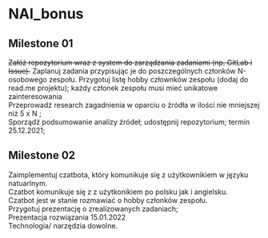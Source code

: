 # NAI_bonus

## Milestone 01	
~~Załóż repozytorium wraz z system do zarządzania zadaniami (np. GitLab i Issue).~~
Zaplanuj zadania przypisując je do poszczególnych członków N-osobowego zespołu.	
Przygotuj listę hobby człownków zespołu (dodaj do read.me projektu); każdy członek zespołu musi mieć unikatowe zainteresowania	
Przeprowadź research zagadnienia w oparciu o źródła w ilości nie mniejszej niż 5 x N ;	
Sporządź podsumowanie analizy źródeł; udostępnij repozytorium; termin 25.12.2021;	
	
## Milestone 02	
Zaimplementuj czatbota, który komunikuje się z użytkownikiem w języku natuarlnym.	
Czatbot komunikuje się z z użytkonikiem po polsku jak i angielsku.	
Czatbot jest w stanie rozmawiać o hobby członków zespołu.	
Przygotuj prezentację o zrealizowanych zadaniach; 	
Prezentacja rozwiązania 15.01.2022	
Technologia/ narzędzia dowolne.	